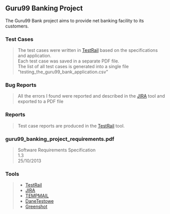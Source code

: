 ## Guru99 Banking Project
The Guru99 Bank project aims to provide net banking facility to its customers.


### Test Cases
> The test cases were written in [TestRail](https://www.gurock.com/testrail/) based on the specifications and application.  <br>
> Each test case was saved in a separate PDF file.  <br>
> The list of all test cases is generated into a single file "testing_the_guru99_bank_application.csv"

### Bug Reports
> All the errors I found were reported and described in the [JIRA](https://www.atlassian.com/pl/software/jira/) tool and exported to a PDF file

### Reports
> Test case reports are produced in the [TestRail](https://www.gurock.com/testrail/) tool.

### guru99_banking_project_requirements.pdf
> Software Requirements Specification <br>
> 1.3 <br>
> 25/10/2013

### Tools
> - [TestRail](https://www.gurock.com/testrail/)<br>
> - [JIRA](https://www.atlassian.com/pl/software/jira/)<br>
> - [TEMPMAIL](https://temp-mail.org/pl/)<br> 
> - [DaneTestowe](https://danetestowe.pl/)<br> 
> - [Greenshot](https://getgreenshot.org/)